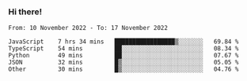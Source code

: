 ### Hi there!

<!--START_SECTION:waka-->

```text
From: 10 November 2022 - To: 17 November 2022

JavaScript    7 hrs 34 mins   █████████████████▒░░░░░░░   69.84 %
TypeScript    54 mins         ██░░░░░░░░░░░░░░░░░░░░░░░   08.34 %
Python        49 mins         ██░░░░░░░░░░░░░░░░░░░░░░░   07.67 %
JSON          32 mins         █▒░░░░░░░░░░░░░░░░░░░░░░░   05.05 %
Other         30 mins         █▒░░░░░░░░░░░░░░░░░░░░░░░   04.76 %
```

<!--END_SECTION:waka-->
